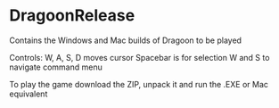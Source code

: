 # DragoonRelease

Contains the Windows and Mac builds of Dragoon to be played

Controls:
  W, A, S, D moves cursor
  Spacebar is for selection
  W and S to navigate command menu

To play the game download the ZIP, unpack it and run the .EXE or Mac equivalent

